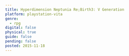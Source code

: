 ```yaml
---
title: Hyperdimension Neptunia Re;Birth3: V Generation
platform: playstation-vita
genre:
  - rpg
digital: false
physical: true
guide: false
pending: false
posted: 2015-11-18
---
```

